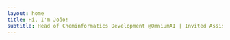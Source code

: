 ```yaml
---
layout: home
title: Hi, I'm João!
subtitle: Head of Cheminformatics Development @OmniumAI | Invited Assistant Professor @UCP-Braga
---
```

